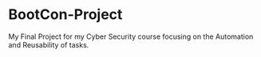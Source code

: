 # BootCon-Project
My Final Project for my Cyber Security course focusing on the Automation and Reusability of tasks.
